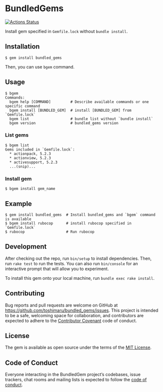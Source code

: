 # BundledGems

[![Actions Status](https://github.com/toshimaru/bundled_gems/workflows/Ruby%20Test/badge.svg)](https://github.com/toshimaru/bundled_gems/actions)

Install gem specified in `Gemfile.lock` without `bundle install`.

## Installation

```console
$ gem install bundled_gems
```

Then, you can use `bgem` command.

## Usage

```console
$ bgem                    
Commands:
  bgem help [COMMAND]         # Describe available commands or one specific command
  bgem install [BUNDLED_GEM]  # install [BUNDLED_GEM] from `Gemfile.lock`
  bgem list                   # bundle list without `bundle install`
  bgem version                # bundled_gems version
```

### List gems

```console
$ bgem list
Gems included in `Gemfile.lock`:
  * actionpack, 5.2.3
  * actionview, 5.2.3
  * activesupport, 5.2.3
  ...(snip)...
```

### Install gem

```console
$ bgem install gem_name
```

## Example

```console
$ gem install bundled_gems  # Install bundled_gems and `bgem` command is available
$ bgem install rubocop      # install rubocop specified in `Gemfile.lock`
$ rubocop                   # Run rubocop
```

## Development

After checking out the repo, run `bin/setup` to install dependencies. Then, run `rake test` to run the tests. You can also run `bin/console` for an interactive prompt that will allow you to experiment.

To install this gem onto your local machine, run `bundle exec rake install`.

## Contributing

Bug reports and pull requests are welcome on GitHub at https://github.com/toshimaru/bundled_gems/issues. This project is intended to be a safe, welcoming space for collaboration, and contributors are expected to adhere to the [Contributor Covenant](http://contributor-covenant.org) code of conduct.

## License

The gem is available as open source under the terms of the [MIT License](https://opensource.org/licenses/MIT).

## Code of Conduct

Everyone interacting in the BundledGem project’s codebases, issue trackers, chat rooms and mailing lists is expected to follow the [code of conduct](https://github.com/toshimaru/bundled_gems/blob/master/CODE_OF_CONDUCT.md).

